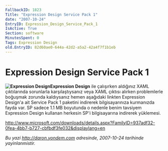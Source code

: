 ```yaml
---
FallbackID: 1823
Title: "Expression Design Service Pack 1"
date: "2007-10-24"
EntryID: Expression_Design_Service_Pack_1
IsActive: True
Section: software
MinutesSpent: 0
Tags: Expression Design
old.EntryID: 82d60ae0-644a-42d2-a5a2-42a4f7f1b1eb
---
```

# Expression Design Service Pack 1
**![Expression
Design](media/Expression_Design_Service_Pack_1/expression_design_1.png)Expression
Design** ile çalışırken aldığınız XAML çıktılarında sorunlarla
karşılaştıysanız veya XAML çıktısı alırken problemlerle boğuşmak zorunda
kaldıysanız hemen aşağıdaki linkten Expression Design'a ait Service Pack
1 paketini indirerek bilgisayarınıza kurmanızda fayda var. SP sadece 1.1
MB boyutunda o nedenle benim tavsiyem Expression Design kullanan
herkesin SP'i bilgisayarına indirerek yüklemesi.

<http://www.microsoft.com/downloads/details.aspx?FamilyID=937adf32-0fea-4bb7-b727-cbfbdf3fe032&displaylang=en>



*Bu yazi http://daron.yondem.com adresinde, 2007-10-24 tarihinde yayinlanmistir.*
